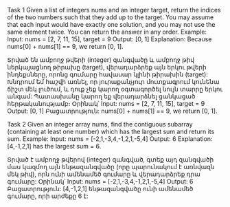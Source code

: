 Task 1
Given a list of integers nums and an integer target, return the indices of the two numbers such that they add up to the target.
You may assume that each input would have exactly one solution, and you may not use the same element twice.
You can return the answer in any order.
Example:
Input: nums = [2, 7, 11, 15], target = 9
Output: [0, 1]
Explanation: Because nums[0] + nums[1] == 9, we return [0, 1].

Տրված են ամբողջ թվերի (integer) զանգվածը և ամբողջ թիվ ներկայացնող թիրախը (target), վերադարձրեք այն երկու թվերի ինդեքսները, որոնց գումարը հավասար կլինի թիրախին (target):
Խնդրում եմ հաշվի առնել, որ յուրաքանչյուր մուտքագրում կունենա ճիշտ մեկ լուծում, և դուք չեք կարող օգտագործել նույն տարրը երկու անգամ:
Պատասխանը կարող եք վերադարձնել ցանկացած հերթականությամբ։
Օրինակ՝
Input: nums = [2, 7, 11, 15], target = 9
Output: [0, 1]
Բացատրություն: nums[0] + nums[1] == 9, we return [0, 1].


Task 2
Given an integer array nums, find the contiguous subarray (containing at least one number) which has the largest sum and return its sum.
Example:
Input: nums = [-2,1,-3,4,-1,2,1,-5,4]
Output: 6
Explanation: [4,-1,2,1] has the largest sum = 6.

Տրված է ամբողջ թվերով (integer) զանգված, գտեք այդ զանգվածի մաս կազմող այն ենթազանգվածը (որը պարունակում է առնվազն մեկ թիվ), որն ունի ամենամեծ գումարը և վերադարձրեք դրա գումարը:
Օրինակ՝
Input: nums = [-2,1,-3,4,-1,2,1,-5,4]
Output: 6
Բացատրություն: [4,-1,2,1] ենթազանգվածը ունի ամենամեծ գումարը, որի արժեքը 6 է:
